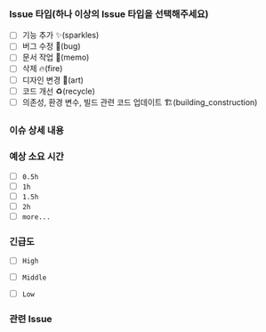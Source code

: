 <!-- 제목은 깃헙 컨벤션을 따라주세요 -->
<!-- [:깃모지: ] 제목 -->
<!-- 깃모지 이름: 기능 추가(sparkles), 버그수정(bug), 문서 작성(memo), 디자인 변경(art), 파일 삭제(fire), 디렉토리 이동(truck), 코드 개선(recycle) -->

### Issue 타입(하나 이상의 Issue 타입을 선택해주세요)
<!-- 아래 대괄호의 공백을 지우고 [x]를 입력하면 해당 체크 리스트가 체크됩니다. -->
- [ ] 기능 추가 ✨(sparkles)
- [ ] 버그 수정 🐛(bug)
- [ ] 문서 작업 📝(memo)
- [ ] 삭제 🔥(fire)
- [ ] 디자인 변경 🎨(art)
- [ ] 코드 개선 ♻️(recycle)
- [ ] 의존성, 환경 변수, 빌드 관련 코드 업데이트 🏗️(building_construction)

### 이슈 상세 내용
<!-- ex) Github 소셜 로그인 기능이 필요합니다. -->

### 예상 소요 시간
- [ ] `0.5h`
- [ ] `1h`
- [ ] `1.5h`
- [ ] `2h`
- [ ] `more...`

### 긴급도
- [ ] `High`
- [ ] `Middle`
- [ ] `Low`


### 관련 Issue #
<!--'#'을 누르면 해당 레포지토리의 이슈가 뜹니다. 개발한 부분과 관련된 이슈를 링크해주세요. ex. 관련 Isssue#6 -->

